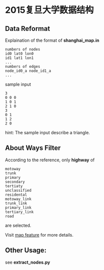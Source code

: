 # 2015复旦大学数据结构

## Data Reformat

Explaination of the format of **shanghai_map.in**

```
numbers of nodes
id0 lat0 lon0
id1 lat1 lon1
...
numbers of edges
node_id0_a node_id1_a
... 
```

sample input

```
3
0 0 0
1 0 1
2 1 0
3 
0 1
1 2
2 0
```

hint: The sample input describe a triangle.


## About Ways Filter

According to the reference, only **highway** of

```
motoway
trunk
primary
secondary
tertiaty
unclassified
residental
motoway_link
trunk_link
primary_link
tertiary_link
road
```
are selected.

Visit [map feature](http://wiki.openstreetmap.org/wiki/Map_Features) for more details.


## Other Usage:
see **extract_nodes.py**
